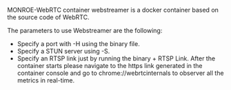 MONROE-WebRTC container
webstreamer is a docker container based on the source code of WebRTC.

The parameters to use Webstreamer are the following:
- Specify a port with -H using the binary file.
- Specify a STUN server using -S.
- Specify an RTSP link just by running the binary + RTSP Link.
After the container starts please navigate to the https link generated in the container console and go to chrome://webrtcinternals to observer all the metrics in real-time.
